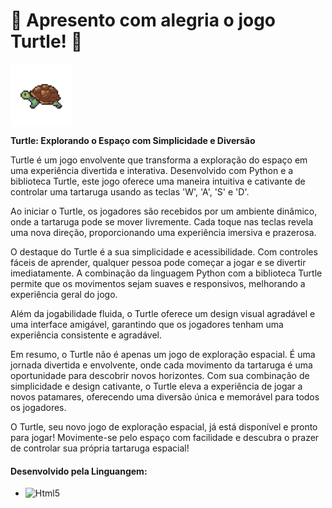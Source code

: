 <H1>🌟 Apresento com alegria o jogo Turtle! 🐢</H1>  
<img src="img/Logo.png" alt="Logo do Projeto" width="100" height="100" align="center">
<p>
<strong>Turtle: Explorando o Espaço com Simplicidade e Diversão</strong>

Turtle é um jogo envolvente que transforma a exploração do espaço em uma experiência divertida e interativa. Desenvolvido com Python e a biblioteca Turtle, este jogo oferece uma maneira intuitiva e cativante de controlar uma tartaruga usando as teclas 'W', 'A', 'S' e 'D'.

Ao iniciar o Turtle, os jogadores são recebidos por um ambiente dinâmico, onde a tartaruga pode se mover livremente. Cada toque nas teclas revela uma nova direção, proporcionando uma experiência imersiva e prazerosa.

O destaque do Turtle é a sua simplicidade e acessibilidade. Com controles fáceis de aprender, qualquer pessoa pode começar a jogar e se divertir imediatamente. A combinação da linguagem Python com a biblioteca Turtle permite que os movimentos sejam suaves e responsivos, melhorando a experiência geral do jogo.

Além da jogabilidade fluida, o Turtle oferece um design visual agradável e uma interface amigável, garantindo que os jogadores tenham uma experiência consistente e agradável.

Em resumo, o Turtle não é apenas um jogo de exploração espacial. É uma jornada divertida e envolvente, onde cada movimento da tartaruga é uma oportunidade para descobrir novos horizontes. Com sua combinação de simplicidade e design cativante, o Turtle eleva a experiência de jogar a novos patamares, oferecendo uma diversão única e memorável para todos os jogadores.

O Turtle, seu novo jogo de exploração espacial, já está disponível e pronto para jogar! Movimente-se pelo espaço com facilidade e descubra o prazer de controlar sua própria tartaruga espacial!

<h4>Desenvolvido pela Linguangem:</h4>
<ul>
	<li><img aling="center" alt="Html5" src="https://img.shields.io/badge/python-3670A0?style=for-the-badge&logo=python&logoColor=ffdd54"></li>
</ul>
